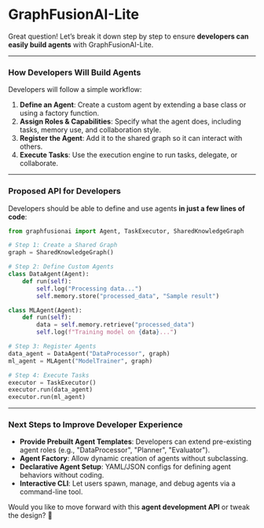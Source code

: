 # GraphFusionAI-Lite

Great question! Let’s break it down step by step to ensure **developers can easily build agents** with GraphFusionAI-Lite.  

---

### **How Developers Will Build Agents**
Developers will follow a simple workflow:  
1. **Define an Agent**: Create a custom agent by extending a base class or using a factory function.  
2. **Assign Roles & Capabilities**: Specify what the agent does, including tasks, memory use, and collaboration style.  
3. **Register the Agent**: Add it to the shared graph so it can interact with others.  
4. **Execute Tasks**: Use the execution engine to run tasks, delegate, or collaborate.  

---

### **Proposed API for Developers**
Developers should be able to define and use agents **in just a few lines of code**:

```python
from graphfusionai import Agent, TaskExecutor, SharedKnowledgeGraph

# Step 1: Create a Shared Graph
graph = SharedKnowledgeGraph()

# Step 2: Define Custom Agents
class DataAgent(Agent):
    def run(self):
        self.log("Processing data...")
        self.memory.store("processed_data", "Sample result")

class MLAgent(Agent):
    def run(self):
        data = self.memory.retrieve("processed_data")
        self.log(f"Training model on {data}...")

# Step 3: Register Agents
data_agent = DataAgent("DataProcessor", graph)
ml_agent = MLAgent("ModelTrainer", graph)

# Step 4: Execute Tasks
executor = TaskExecutor()
executor.run(data_agent)
executor.run(ml_agent)
```

---

### **Next Steps to Improve Developer Experience**
- **Provide Prebuilt Agent Templates**: Developers can extend pre-existing agent roles (e.g., "DataProcessor", "Planner", "Evaluator").  
- **Agent Factory**: Allow dynamic creation of agents without subclassing.  
- **Declarative Agent Setup**: YAML/JSON configs for defining agent behaviors without coding.  
- **Interactive CLI**: Let users spawn, manage, and debug agents via a command-line tool.  

Would you like to move forward with this **agent development API** or tweak the design? 🚀